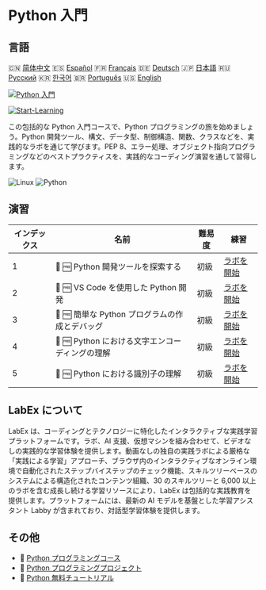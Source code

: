 # Python 入門

## 言語

🇨🇳 [简体中文](README_zh.md) 🇪🇸 [Español](README_es.md) 🇫🇷 [Français](README_fr.md) 🇩🇪 [Deutsch](README_de.md) 🇯🇵 [日本語](README_ja.md) 🇷🇺 [Русский](README_ru.md) 🇰🇷 [한국어](README_ko.md) 🇧🇷 [Português](README_pt.md) 🇺🇸 [English](README.md) 

[![Python 入門](https://cover-creator.labex.io/python-for-beginners.png?lang=ja)](https://labex.io/ja/courses/python-for-beginners)

[![Start-Learning](https://img.shields.io/badge/Start-Learning-whitesmoke?style=for-the-badge)](https://labex.io/ja/courses/python-for-beginners)

この包括的な Python 入門コースで、Python プログラミングの旅を始めましょう。Python 開発ツール、構文、データ型、制御構造、関数、クラスなどを、実践的なラボを通じて学びます。PEP 8、エラー処理、オブジェクト指向プログラミングなどのベストプラクティスを、実践的なコーディング演習を通して習得します。

![Linux](https://img.shields.io/badge/Linux-whitesmoke?style=for-the-badge&logo=linux)
![Python](https://img.shields.io/badge/Python-whitesmoke?style=for-the-badge&logo=python)


## 演習

|   インデックス | 名前                                            | 難易度   | 練習                                                                                                                         |
|----------------|-------------------------------------------------|----------|------------------------------------------------------------------------------------------------------------------------------|
|              1 | 📖 🆓 Python 開発ツールを探索する               | 初級     | <a target='_blank' href='https://labex.io/ja/tutorials/python-explore-python-development-tools-585762'>ラボを開始</a>        |
|              2 | 📖 🆓 VS Code を使用した Python 開発            | 初級     | <a target='_blank' href='https://labex.io/ja/tutorials/python-use-vs-code-for-python-development-585783'>ラボを開始</a>      |
|              3 | 📖 🆓 簡単な Python プログラムの作成とデバッグ  | 初級     | <a target='_blank' href='https://labex.io/ja/tutorials/python-write-and-debug-a-simple-python-program-585786'>ラボを開始</a> |
|              4 | 📖 🆓 Python における文字エンコーディングの理解 | 初級     | <a target='_blank' href='https://labex.io/ja/tutorials/python-understand-character-encoding-in-python-585770'>ラボを開始</a> |
|              5 | 📖 🆓 Python における識別子の理解               | 初級     | <a target='_blank' href='https://labex.io/ja/tutorials/python-understand-identifiers-in-python-585776'>ラボを開始</a>        |

## LabEx について

LabEx は、コーディングとテクノロジーに特化したインタラクティブな実践学習プラットフォームです。ラボ、AI 支援、仮想マシンを組み合わせて、ビデオなしの実践的な学習体験を提供します。動画なしの独自の実践ラボによる厳格な「実践による学習」アプローチ、ブラウザ内のインタラクティブなオンライン環境で自動化されたステップバイステップのチェック機能、スキルツリーベースのシステムによる構造化されたコンテンツ組織、30 のスキルツリーと 6,000 以上のラボを含む成長し続ける学習リソースにより、LabEx は包括的な実践教育を提供します。プラットフォームには、最新の AI モデルを基盤とした学習アシスタント Labby が含まれており、対話型学習体験を提供します。

## その他

- 🔗 [Python プログラミングコース](https://github.com/labex-labs/awesome-programming-courses)
- 🔗 [Python プログラミングプロジェクト](https://github.com/labex-labs/awesome-programming-projects)
- 🔗 [Python 無料チュートリアル](https://github.com/labex-labs/python-free-tutorials)

